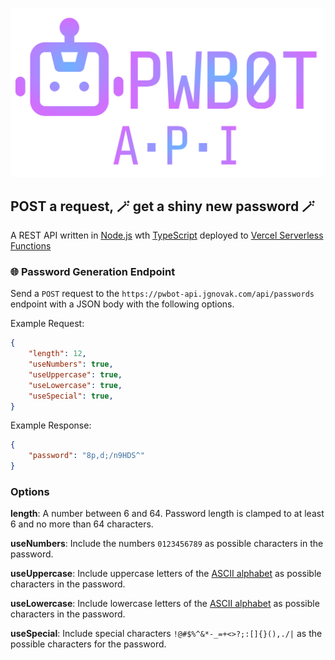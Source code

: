 ![](images/logo.svg)

## POST a request, 🪄 get a shiny new password 🪄

A REST API written in [Node.js](https://nodejs.org/en) wth [TypeScript](https://www.typescriptlang.org/) deployed to [Vercel Serverless Functions](https://vercel.com/docs/concepts/functions/serverless-functions)


### 🌐 Password Generation Endpoint

Send a `POST` request to the `https://pwbot-api.jgnovak.com/api/passwords` endpoint with a JSON body with the following options.

Example Request:

```json
{
    "length": 12,
    "useNumbers": true,
    "useUppercase": true,
    "useLowercase": true,
    "useSpecial": true,
}
```

Example Response:

```json
{
    "password": "8p,d;/n9HDS^"
}
```

### Options

**length**: A number between 6 and 64. Password length is clamped to at least 6 and no more than 64 characters.

**useNumbers**: Include the numbers `0123456789` as possible characters in the password.

**useUppercase**: Include uppercase letters of the [ASCII alphabet](https://en.wikipedia.org/wiki/ASCII) as possible characters in the password.

**useLowercase**: Include lowercase letters of the [ASCII alphabet](https://en.wikipedia.org/wiki/ASCII) as possible characters in the password.

**useSpecial**: Include special characters `!@#$%^&*-_=+<>?;:[]{}(),./|` as the possible characters for the password.

